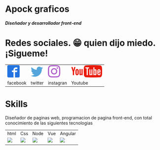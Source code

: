 <h1>Apock graficos</h1>
<h6><strong>Diseñador y desarrollador front-end</strong></h6>
<h1>Redes sociales. 😁 quien dijo miedo. ¡Sigueme!</h1>
<table>
    <tr>
        <td><a href="https://www.facebook.com/ApockGraficos"><img src="icons/facebook2.svg" alt="" width="40"></a></td>
        <td><a href="https://twitter.com/ApockGraficos"><img src="icons/twitter.svg" alt="" width="40"></a></td>
        <td><a href="https://www.instagram.com/apockgraficos"><img src="icons/instagram.svg" alt="" width="40"></a></td>
        <td><a href="https://www.youtube.com/apockgraficos"><img src="icons/youtube2.svg" alt="" height="40"></a></td>
    </tr>
    <tr>
        <td>facebook</td>
        <td>twitter</td>
        <td>instagran</td>
        <td>Youtube</td>
    </tr>
</table>
<h1>Skills</h1>
<p>Diseñador de paginas web, programacion de pagina front-end, con total conocimiento de las siguientes tecnologias</p>
<table>
    <tr>
        <td>html</td>
        <td>Css</td>
        <td>Node</td>
        <td>Vue</td>
        <td>Angular</td>
    </tr>
    <tr>
        <td><img width="40" src="https://cdn.jsdelivr.net/gh/devicons/devicon/icons/html5/html5-original.svg" /></td>
        <td><img width="40" src="https://cdn.jsdelivr.net/gh/devicons/devicon/icons/css3/css3-original.svg" /></td>
        <td><img width="40" src="https://cdn.jsdelivr.net/gh/devicons/devicon/icons/nodejs/nodejs-original.svg" /></td>
        <td><img width="40" src="https://cdn.jsdelivr.net/gh/devicons/devicon/icons/vuejs/vuejs-original.svg" /></td>
        <td><img width="40" src="https://cdn.jsdelivr.net/gh/devicons/devicon/icons/angularjs/angularjs-original.svg" /></td>
    </tr>
</table>